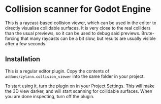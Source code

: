 Collision scanner for Godot Engine
======================================

This is a raycast-based collision viewer, which can be used in the editor to directly visualise collidable surfaces. It is very close to the real colliders than the usual previews, so it can be used to debug said previews.
Brute-forcing that many raycasts can be a bit slow, but results are usually visible after a few seconds.



Installation
--------------

This is a regular editor plugin.
Copy the contents of `addons/zylann.collision_viewer` into the same folder in your project.

To start using it, turn the plugin on in your Project Settings. This will make the 3D view darker, and will start scanning for collidable surfaces.
When you are done inspecting, turn off the plugin.

